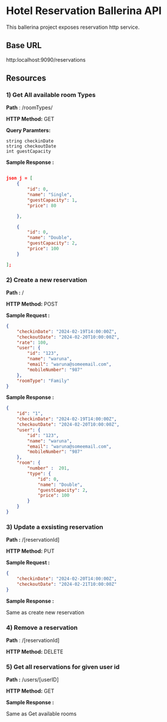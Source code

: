 # Hotel Reservation Ballerina API

This ballerina project exposes reservation http service. 

## Base URL 

http:localhost:9090/reservations

## Resources

### 1) Get All available room Types

**Path** : /roomTypes/

**HTTP Method:** GET

**Query Paramters:** 

    string checkinDate
    string checkoutDate
    int guestCapacity

**Sample Response :**

```json

json j = [
    {
        "id": 0,
        "name": "Single",
        "guestCapacity": 1,
        "price": 80

    },

    {
        "id": 0,
        "name": "Double",
        "guestCapacity": 2,
        "price": 100
    }

];

```

### 2) Create a new reservation

**Path :** /

**HTTP Method:** POST

**Sample Request :**

```json
{
    "checkinDate": "2024-02-19T14:00:00Z",
    "checkoutDate": "2024-02-20T10:00:00Z",
    "rate": 100,
    "user": {
        "id": "123",
        "name": "waruna",
        "email": "waruna@someemail.com",
        "mobileNumber": "987"
    },
    "roomType": "Family"
}
```


**Sample Response :**

```json
{
    "id": "1",
    "checkinDate": "2024-02-19T14:00:00Z",
    "checkoutDate": "2024-02-20T10:00:00Z",
    "user": {
        "id": "123",
        "name": "waruna",
        "email": "waruna@someemail.com",
        "mobileNumber": "987"
    },
    "room": {
        "number" :  201,
        "type": {
            "id": 0,
            "name": "Double",
            "guestCapacity": 2,
            "price": 100
        }
    }
}
```

### 3) Update a exsisting reservation

**Path :** /[reservationId]

**HTTP Method:** PUT

**Sample Request :**

```json
{
    "checkinDate": "2024-02-20T14:00:00Z",
    "checkoutDate": "2024-02-21T10:00:00Z"
}
```

**Sample Response :**

Same as create new reservation

### 4) Remove a reservation

**Path** : /[reservationId]

**HTTP Method:** DELETE

### 5) Get all reservations for  given user id

**Path :** /users/[userID]

**HTTP Method:** GET

**Sample Response :**

Same as Get available rooms
